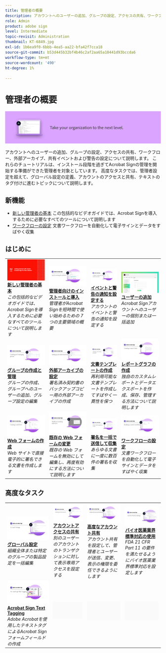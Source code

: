 ```yaml
---
title: 管理者の概要
description: アカウントへのユーザーの追加、グループの設定、アクセスの共有、ワークフロー、外部アーカイブ、共有イベントおよび警告の設定の基礎について説明します
role: Admin
product: adobe sign
level: Intermediate
topic-revisit: Administration
thumbnail: KT-6849.jpg
exl-id: 1b6ea9f0-6bbb-4ea5-aa22-bfa42f7cca18
source-git-commit: b53d445b32bf4b46c2af2aa65a10441d93bccda6
workflow-type: tm+mt
source-wordcount: '490'
ht-degree: 1%

---
```


# 管理者の概要

![Sign 管理者イメージ](../assets/Hero-Admin.png)

アカウントへのユーザーの追加、グループの設定、アクセスの共有、ワークフロー、外部アーカイブ、共有イベントおよび警告の設定について説明します。 これらのチュートリアルは、インストール段階を過ぎてAcrobat Signの管理を開始する準備ができた管理者を対象としています。 高度なタスクでは、管理者設定を超えて、グローバル設定の定義、アカウントのアクセスと共有、テキストのタグ付けに進むトピックについて説明します。

## 新機能

* [新しい管理者の基本](get-started-admin.md)
この包括的なビデオガイドでは、Acrobat Signを導入するために必要なすべてのツールについて説明します
* [ワークフローの設定](building-a-custom-workflow.md)
文書ワークフローを自動化して電子サインとデータをすばやく収集

## はじめに

<table style="table-layout:fixed">
<tr>
  <td>
    <a href="get-started-admin.md">
      <img alt="新しい管理者の基本" src="../assets/Gettingstartedadmin_1280.png" />
    </a>
    <div>
    <a href="get-started-admin.md"><strong>新しい管理者の基本</strong></a>
    </div>
    <em>この包括的なビデオガイドでは、Acrobat Signを導入するために必要なすべてのツールについて説明します</em>
    <br>
  </td>
  <td>
    <a href="up-and-running-admin.md">
      <img alt="管理者向けのインストールと導入" src="../assets/Up-Running.png" />
    </a>
    <div>
    <a href="up-and-running-admin.md"><strong>管理者向けのインストールと導入</strong></a>
    </div>
    <em>管理者がAcrobat Signを短時間で使い始めるための 7 つの主要領域の概要</em>
    <br>
  </td>
  <td>
    <a href="set-up-shared-events-and-alert.md">
      <img alt="共有イベントと警告の設定" src="../assets/Notifications_1280.png" />
    </a>
    <div>
    <a href="set-up-shared-events-and-alert.md"><strong>イベントと警告の通知を設定する</strong></a>
    </div>
    <em>アカウントのイベントと警告の通知を設定する</em>
    <br>
  </td>
  <td>
    <a href="add-users-to-your-account.md">
      <img alt="ユーザーの追加" src="../assets/Adding-Users.png" />
    </a>
    <div>
    <a href="add-users-to-your-account.md"><strong>ユーザーの追加</strong></a>
    </div>
    <em>Acrobat Signアカウントへのユーザーの個別または一括追加</em>
    <br>
  </td>
</tr>
<tr>
 <td>
    <a href="create-and-manage-groups.md">
      <img alt="グループの作成と管理" src="../assets/Creating-Groups.png" />
    </a>
    <div>
    <a href="create-and-manage-groups.md"><strong>グループの作成と管理</strong></a>
    </div>
    <em>グループの作成、グループへのユーザーの追加、グループ設定の編集</em>
    <br>
  </td>
  <td>
    <a href="set-up-your-external-archive.md">
      <img alt="外部アーカイブの設定" src="../assets/ExternalArchive.png" />
    </a>
    <div>
    <a href="set-up-your-external-archive.md"><strong>外部アーカイブの設定</strong></a>
    </div>
    <em>署名済み契約書のバックアップコピー用の外部アーカイブの作成</em>
    <br>
  </td>
  <td>
    <a href="../sign-advanced-users/create-a-template.md">
      <img alt="文書テンプレートの作成" src="../assets/Template.png" />
    </a>
    <div>
    <a href="../sign-advanced-users/create-a-template.md"><strong>文書テンプレートの作成</strong></a>
    </div>
    <em>再利用可能な文書テンプレートを作成してすばやく一貫性を保つ</em>
    <br>
  </td>
  <td>
    <a href="create-a-report.md">
      <img alt="レポートグラフの作成" src="../assets/Reportchart.png" />
    </a>
    <div>
    <a href="create-a-report.md"><strong>レポートグラフの作成</strong></a>
    </div>
    <em>独自のカスタムレポートとデータエクスポートを作成、保存、管理する方法について説明します</em>
    <br>
  </td>
</tr>
<tr>
  <td>
    <a href="../sign-advanced-users/webform.md">
      <img alt="Web フォームの作成" src="../assets/Webform.png" />
    </a>
    <div>
    <a href="../sign-advanced-users/webform.md"><strong>Web フォームの作成</strong></a>
    </div>
    <em>Web サイトで直接電子的に署名できる文書を作成します</em>
    <br>
  </td>
  <td>
    <a href="../sign-advanced-users/modify-webform.md">
      <img alt="既存の Web フォームの変更" src="../assets/Modifywebform.png" />
    </a>
    <div>
    <a href="../sign-advanced-users/modify-webform.md"><strong>既存の Web フォームの変更</strong></a>
    </div>
    <em>既存の Web フォームを無効にして編集し、再度有効にする方法について説明します</em>
    <br>
  </td>
  <td>
    <a href="../sign-advanced-users/megasign.md">
      <img alt="署名を一括で送信して収集" src="../assets/Megasign.png" />
    </a>
    <div>
    <a href="../sign-advanced-users/megasign.md"><strong>署名を一括で送信して収集</strong></a>
    </div>
    <em>あらゆる文書に一度に数百件の署名を収集</em>
    <br>
  </td>
   <td>
    <a href="building-a-custom-workflow.md">
      <img alt="ワークフローの設定" src="../assets/BuildingWorkflow.png" />
    </a>
    <div>
    <a href="building-a-custom-workflow.md"><strong>ワークフローの設定</strong></a>
    </div>
    <em>文書ワークフローを自動化して電子サインとデータをすばやく収集</em>
    <br>
  </td>
</tr>
</table>

## 高度なタスク

<table style="table-layout:fixed">
<tr>
  <td>
    <a href="learn-about-global-settings.md">
      <img alt="グローバル設定" src="../assets/GlobalSettings_1280.png">
    </a>
    <div>
    <a href="learn-about-global-settings.md"><strong>グローバル設定</strong></a>
    </div>
    <em>組織全体または特定のグループの製品設定を一括編集</em>
    <br>
  </td>
  <td>
    <a href="share-account-access.md">
      <img alt="アカウントアクセスの共有" src="../assets/SharingAccess.png" />
    </a>  
    <div>
    <a href="share-account-access.md"><strong>アカウントアクセスの共有</strong></a>
    </div>
    <em>別のユーザーのアカウントのトランザクションに対して表示専用アクセスを設定する</em>
    <br>
  </td>
  <td>
    <a href="advanced-account-sharing.md">
      <img alt="高度なアカウント共有" src="../assets/AdvancedSharing_1280.png" />
    </a>
    <div>
    <a href="advanced-account-sharing.md"><strong>高度なアカウント共有</strong></a>
    </div>
    <em>アカウント共有を設定して、管理者とユーザーが送信、変更、表示の権限を委任できるようにします</em>
    <br>
  </td>
  <td>
    <a href="use-bio-pharma-settings.md">
      <img alt="バイオ医薬業界標準対応の使用" src="../assets/Bio_1280.png" />
    </a>
    <div>
    <a href="use-bio-pharma-settings.md"><strong>バイオ医薬業界標準対応の使用</strong></a>
    </div>
    <em>FDA 21 CFR Part 11 の要件を満たせるようにバイオ医薬業界標準対応を設定します</em>
    <br>
  </td> 
</tr>
<tr>
   <td>
     <a href="../sign-advanced-users/adobe-sign-text-tagging.md">
      <img alt="Acrobat Sign Text Tagging" src="../assets/Text-Tagging.png" />
    </a>
    <div>
    <a href="../sign-advanced-users/adobe-sign-text-tagging.md"><strong>Acrobat Sign Text Tagging</strong></a>
    <div>
    <em>Adobe Acrobatを使用したテキストタグによるAcrobat Signフォームフィールドの作成</em>
    <br>
  </td>
  <td>
    <img alt="スペーサー" src="../assets/Grayspacer.png" />
    <div>
    <br>
  </td>
  <td>
    <img alt="スペーサー" src="../assets/Grayspacer.png" />
    <div>
    <br>
  </td>
  <td>
    <img alt="スペーサー" src="../assets/Grayspacer.png" />
    <div>
    <br>
  </td>
</tr>
</table>
